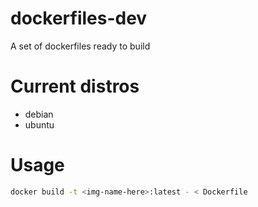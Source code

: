 # dockerfiles-dev
A set of dockerfiles ready to build

# Current distros

- debian
- ubuntu

# Usage
```bash
docker build -t <img-name-here>:latest - < Dockerfile
```

